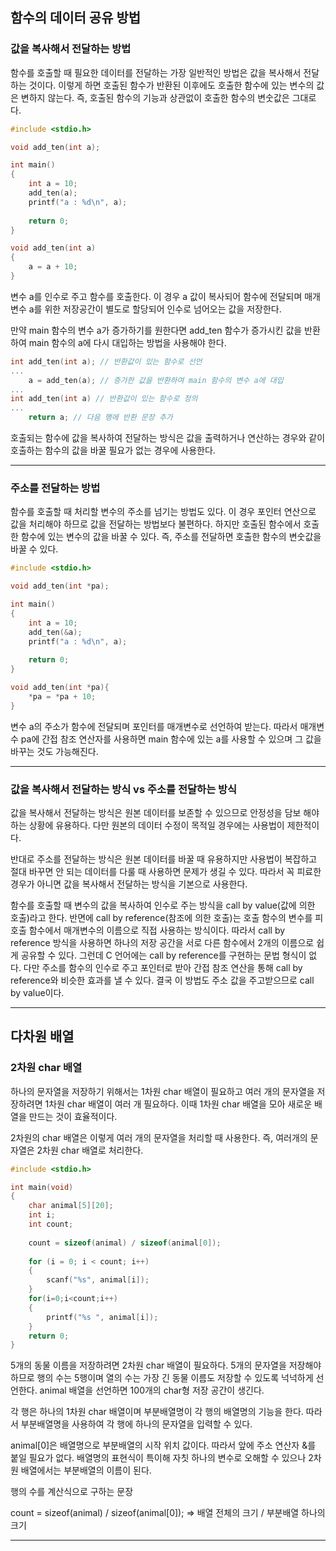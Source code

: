 ## 함수의 데이터 공유 방법

### 값을 복사해서 전달하는 방법

함수를 호출할 때 필요한 데이터를 전달하는 가장 일반적인 방법은 값을 복사해서 전달하는 것이다. 이렇게 하면 호출된 함수가 반환된 이후에도 호출한 함수에 있는 변수의 값은 변하지 않는다. 즉, 호출된 함수의 기능과 상관없이 호출한 함수의 변숫값은 그대로다.

```c
#include <stdio.h>

void add_ten(int a);

int main()
{
    int a = 10;
    add_ten(a);
    printf("a : %d\n", a);
    
    return 0;
}

void add_ten(int a)
{
    a = a + 10;
}
```

변수 a를 인수로 주고 함수를 호출한다. 이 경우 a 값이 복사되어 함수에 전달되며 매개변수 a를 위한 저장공간이 별도로 할당되어 인수로 넘어오는 값을 저장한다.

만약 main 함수의 변수 a가 증가하기를 원한다면 add_ten 함수가 증가시킨 값을 반환하여 main 함수의 a에 다시 대입하는 방법을 사용해야 한다.

```c
int add_ten(int a); // 반환값이 있는 함수로 선언
...
	a = add_ten(a); // 증가한 값을 반환하여 main 함수의 변수 a에 대입
...
int add_ten(int a) // 반환값이 있는 함수로 정의
...
	return a; // 다음 행에 반환 문장 추가
```

호출되는 함수에 값을 복사하여 전달하는 방식은 값을 출력하거나 연산하는 경우와 같이 호출하는 함수의 값을 바꿀 필요가 없는 경우에 사용한다.

---

### 주소를 전달하는 방법

함수를 호출할 때 처리할 변수의 주소를 넘기는 방법도 있다. 이 경우 포인터 연산으로 값을 처리해야 하므로 값을 전달하는 방법보다 불편하다. 하지만 호출된 함수에서 호출한 함수에 있는 변수의 값을 바꿀 수 있다. 즉, 주소를 전달하면 호출한 함수의 변숫값을 바꿀 수 있다.

```c
#include <stdio.h>

void add_ten(int *pa);

int main()
{
    int a = 10;
    add_ten(&a);
    printf("a : %d\n", a);
    
    return 0;
}

void add_ten(int *pa){
    *pa = *pa + 10;
}
```

변수 a의 주소가 함수에 전달되며 포인터를 매개변수로 선언하여 받는다. 따라서 매개변수 pa에 간접 참조 연산자를 사용하면 main 함수에 있는 a를 사용할 수 있으며 그 값을 바꾸는 것도 가능해진다.

---

### 값을 복사해서 전달하는 방식 vs 주소를 전달하는 방식

값을 복사해서 전달하는 방식은 원본 데이터를 보존할 수 있으므로 안정성을 담보 해야 하는 상황에 유용하다. 다만 원본의 데이터 수정이 목적일 경우에는 사용법이 제한적이다.

반대로 주소를 전달하는 방식은 원본 데이터를 바꿀 때 유용하지만 사용법이 복잡하고 절대 바꾸면 안 되는 데이터를 다룰 때 사용하면 문제가 생길 수 있다. 따라서 꼭 피료한 경우가 아니면 값을 복사해서 전달하는 방식을 기본으로 사용한다.

함수를 호출할 때 변수의 값을 복사하여 인수로 주는 방식을 call by value(값에 의한 호출)라고 한다. 반면에 call by reference(참조에 의한 호출)는 호출 함수의 변수를 피호출 함수에서 매개변수의 이름으로 직접 사용하는 방식이다. 따라서 call by reference 방식을 사용하면 하나의 저장 공간을 서로 다른 함수에서 2개의 이름으로 쉽게 공유할 수 있다. 그런데 C 언어에는 call by reference를 구현하는 문법 형식이 없다. 다만 주소를 함수의 인수로 주고 포인터로 받아 간접 참조 연산을 통해 call by reference와 비슷한 효과를 낼 수 있다. 결국 이 방법도 주소 값을 주고받으므로 call by value이다.

---

## 다차원 배열

### 2차원 char 배열

하나의 문자열을 저장하기 위해서는 1차원 char 배열이 필요하고 여러 개의 문자열을 저장하려면 1차원 char 배열이 여러 개 필요하다. 이때 1차원 char 배열을 모아 새로운 배열을 만드는 것이 효율적이다.

2차원의 char 배열은 이렇게 여러 개의 문자열을 처리할 때 사용한다. 즉, 여러개의 문자열은 2차원 char 배열로 처리한다.

```c
#include <stdio.h>

int main(void)
{
    char animal[5][20];
    int i;
    int count;
    
    count = sizeof(animal) / sizeof(animal[0]);
    
    for (i = 0; i < count; i++)
    {
        scanf("%s", animal[i]);
    }
    for(i=0;i<count;i++)
    {
        printf("%s ", animal[i]);
    }
    return 0;
}
```

5개의 동물 이름을 저장하려면 2차원 char 배열이 필요하다. 5개의 문자열을 저장해야 하므로 행의 수는 5행이며 열의 수는 가장 긴 동물 이름도 저장할 수 있도록 넉넉하게 선언한다. animal 배열을 선언하면 100개의 char형 저장 공간이 생긴다.

각 행은 하나의 1차원 char 배열이며 부분배열명이 각 행의 배열명의 기능을 한다. 따라서 부분배열명을 사용하여 각 행에 하나의 문자열을 입력할 수 있다.

animal[0]은 배열명으로 부분배열의 시작 위치 값이다. 따라서 앞에 주소 연산자 &를 붙일 필요가 없다. 배열명의 표현식이 특이해 자칫 하나의 변수로 오해할 수 있으나 2차원 배열에서는 부분배열의 이름이 된다.

행의 수를 계산식으로 구하는 문장

count = sizeof(animal) / sizeof(animal[0]);     ⇒      배열 전체의 크기 / 부분배열 하나의 크기

---
